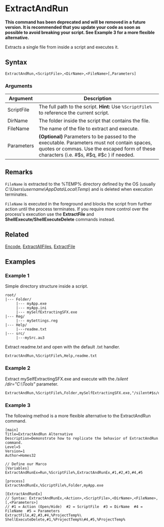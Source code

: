 # ExtractAndRun

**This command has been deprecated and will be removed in a future version. It is recommended that you update your code as soon as possible to avoid breaking your script. See Example 3 for a more flexible alternative.**

Extracts a single file from inside a script and executes it.

## Syntax

```pebakery
ExtractAndRun,<ScriptFile>,<DirName>,<FileName>[,Parameters]
```

### Arguments

| Argument | Description |
| --- | --- |
| ScriptFile | The full path to the script. **Hint:** Use `%ScriptFile%` to reference the current script. |
| DirName | The folder inside the script that contains the file. |
| FileName | The name of the file to extract and execute. |
| Parameters | **(Optional)** Parameters to be passed to the executable. Parameters must not contain spaces, quotes or commas. Use the escaped form of these characters (i.e. #$s, #$q, #$c ) if needed. |

## Remarks

`FileName` is extracted to the %TEMP% directory defined by the OS (usually *C:\Users\username\AppData\Local\Temp*) and is deleted when execution terminates.

`FileName` is executed in the foreground and blocks the script from further action until the process terminates. If you require more control over the process's execution use the **ExtractFile** and **ShellExecute/ShellExecuteDelete** commands instead.

## Related

[Encode](./Encode.md), [ExtractAllFiles](./ExtractAllFiles.md), [ExtractFile](./ExtractFile.md)

## Examples

### Example 1

Simple directory structure inside a script.

```pebakery
root/
|--- Folder/
     |--- myApp.exe
     |--- myApp.ini
     |--- mySelfExtractingSFX.exe
|--- Reg/
     |--- mySettings.reg
|--- Help/
     |---readme.txt
|--- src/
     |---mySrc.au3
```

Extract readme.txt and open with the default .txt handler.

```pebakery
ExtractAndRun,%ScriptFile%,Help,readme.txt
```

### Example 2

Extract mySelfExtractingSFX.exe and execute with the */silent /dir="C:\Tools"* parameter.

```pebakery
ExtractAndRun,%ScriptFile%,Folder,mySelfExtractingSFX.exe,"/silent#$s/dir=C:\Tools"
```

### Example 3

The following method is a more flexible alternative to the ExtractAndRun command.

```pebakery
[main]
Title=ExtractAndRun Alternative
Description=Demonstrate how to replicate the behavior of ExtractAndRun command.
Level=5
Version=1
Author=Homes32

// Define our Marco
[Variables]
ExtractAndRunEx=Run,%ScriptFile%,ExtractAndRunEx,#1,#2,#3,#4,#5

[process]
ExtractAndRunEx,%ScriptFile%,Folder,myApp.exe

[ExtractAndRunEx]
// Syntax: ExtractAndRunEx,<Action>,<ScriptFile>,<DirName>,<FileName>,[,<Parameters>]
// #1 = Action (Open/Hide)  #2 = ScriptFile  #3 = DirName  #4 = FileName  #5 = Parameters
ExtractFile,#2,#3,#4,%ProjectTemp%\
ShellExecuteDelete,#1,%ProjectTemp%\#4,#5,%ProjectTemp%
```
